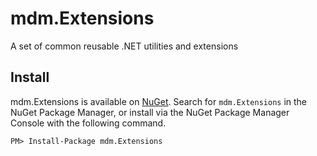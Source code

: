 # mdm.Extensions
A set of common reusable .NET utilities and extensions

## Install
mdm.Extensions is available on [NuGet](https://www.nuget.org/packages/mdm.Extensions/). Search for `mdm.Extensions` in the NuGet Package Manager, or install via the NuGet Package Manager Console with the following command.

```
PM> Install-Package mdm.Extensions
```

